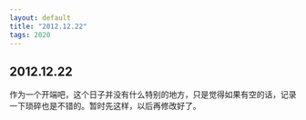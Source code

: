 ```yaml
---
layout: default
title: "2012.12.22"
tags: 2020 
---
```


## 2012.12.22

作为一个开端吧，这个日子并没有什么特别的地方，只是觉得如果有空的话，记录一下琐碎也是不错的。暂时先这样，以后再修改好了。

